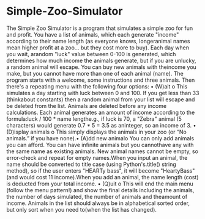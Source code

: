 # Simple-Zoo-Simulator
The Simple Zoo Simulator is a program that simulates a simple zoo for fun and profit.
You have a list of animals, which each generate "income" according to their name length (as everyone knows, longeranimal names mean higher profit at a zoo... 
but they cost more to buy). Each day when you wait, arandom "luck" value between 0-100 is generated, which determines how much income the animals generate, 
but if you are unlucky, a random animal will escape. You can buy new animals with theincome you make, but you cannot have more than one of each animal (name).
The program starts with a welcome, some instructions and three animals. 
Then there's a repeating menu with the following four options:
• (W)ait
      o This simulates a day starting with luck between 0 and 100. If you get less than 33 (thinkabout constants) then a random animal from your list will escape 
  and be deleted from the list. Animals are deleted before any income calculations.
  Each animal generates an amount of income according to the formula:luck / 100 * name lengthe.g., if luck is 70, a "Zebra" animal (5 characters)
  would generate 0.7 * 5 = 3.5 as aninteger, so an income of 3.
• (D)isplay animals 
      o This simply displays the animals in your zoo (or “No animals.” if you have none).• (A)dd new animalo You can only add animals you can afford.
      You can have infinite animals but you cannothave any with the same name as existing animals.
      New animal names cannot be empty, so error-check and repeat for empty names.When you input an animal, the name should be converted to title case (using Python's.title()
      string method), so if the user enters "HEARTy bass", it will become "HeartyBass" (and would cost 11 income).When you add an animal, 
      the name length (cost) is deducted from your total income.
• (Q)uit
      o This will end the main menu (follow the menu pattern!) and show the final details
      including the animals, the number of days simulated, the number of animals and theamount of income. Animals in the list should always be in alphabetical sorted order,
      but only sort when you need to(when the list has changed).
